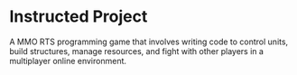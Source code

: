 # Instructed Project

A MMO RTS programming game that involves writing code to control units, build structures, manage resources, and fight with other players in a multiplayer online environment.

